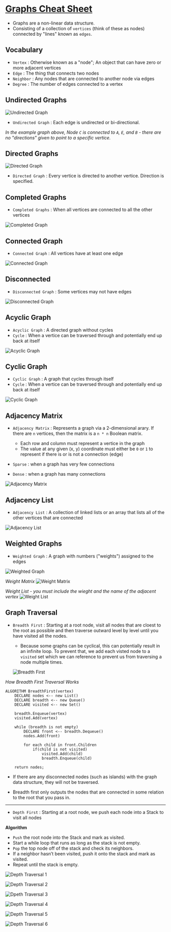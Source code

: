 # [Graphs Cheat Sheet](https://codefellows.github.io/common_curriculum/data_structures_and_algorithms/Code_401/class-35/resources/graphs.html)

- Graphs are a non-linear data structure. 
- Consisting of a collection of `vertices` (think of these as nodes) connected by "lines" known as `edges`.

## Vocabulary
- `Vertex` : Otherwise known as a "node"; An object that can have zero or more adjacent vertices
- `Edge` : The thing that connects two nodes
- `Neighbor` : Any nodes that are connected to another node via edges
-  `Degree` : The number of edges connected to a vertex

## Undirected Graphs

![Undirected Graph](https://codefellows.github.io/common_curriculum/data_structures_and_algorithms/Code_401/class-35/resources/assets/UndirectedGraph.PNG)

- `Undirected Graph` : Each edge is undirected or bi-directional.

*In the example graph above, Node `C` is connected to `A`, `E`, and `B` - there are no "directions" given to point to a specific vertice.*

## Directed Graphs

![Directed Graph](https://codefellows.github.io/common_curriculum/data_structures_and_algorithms/Code_401/class-35/resources/assets/DirectedGraph.PNG)

- `Directed Graph` : Every vertice is directed to another vertice. Direction is specified.

## Completed Graphs

- `Completed Graphs` : When all vertices are connected to all the other vertices

![Completed Graph](https://codefellows.github.io/common_curriculum/data_structures_and_algorithms/Code_401/class-35/resources/assets/CompleteGraph.PNG)

## Connected Graph

- `Connected Graph` : All vertices have at least one edge

![Connected Graph](https://codefellows.github.io/common_curriculum/data_structures_and_algorithms/Code_401/class-35/resources/assets/ConnectedGraph.PNG)

## Disconnected

- `Disconnected Graph` : Some vertices may not have edges

![Disconnected Graph](https://codefellows.github.io/common_curriculum/data_structures_and_algorithms/Code_401/class-35/resources/assets/DisconnectedGraph.PNG)

## Acyclic Graph

- `Acyclic Graph` : A directed graph without cycles
- `Cycle` : When a vertice can be traversed through and potentially end up back at itself

![Acyclic Graph](https://codefellows.github.io/common_curriculum/data_structures_and_algorithms/Code_401/class-35/resources/assets/threeAcyclic.png)


## Cyclic Graph

- `Cyclic Graph` : A graph that cycles through itself
- `Cycle` : When a vertice can be traversed through and potentially end up back at itself

![Cyclic Graph](https://codefellows.github.io/common_curriculum/data_structures_and_algorithms/Code_401/class-35/resources/assets/cyclic.PNG)


## Adjacency Matrix

- `Adjacency Matrix` : Represents a graph via a 2-dimensional arary. If there are `n` vertices, then the matrix is a `n * n` Boolean matrix.
  - Each row and column must represent a vertice in the graph
  - The value at any given (x, y) coordinate must either be `0` or `1` to represent if there is or is not a connection (edge)

- `Sparse` : when a graph has very few connections
- `Dense` : when a graph has many connections

![Adjacency Matrix](https://codefellows.github.io/common_curriculum/data_structures_and_algorithms/Code_401/class-35/resources/assets/AdjMatrix.PNG)

## Adjacency List

- `Adjacency List` : A collection of linked lists or an array that lists all of the other vertices that are connected

![Adjacency List](https://codefellows.github.io/common_curriculum/data_structures_and_algorithms/Code_401/class-35/resources/assets/AdjList.PNG)

## Weighted Graphs

- `Weighted Graph` : A graph with numbers ("weights") assigned to the edges

![Weighted Graph](https://codefellows.github.io/common_curriculum/data_structures_and_algorithms/Code_401/class-35/resources/assets/weightGraph.PNG) 

*Weight Matrix*
![Weight Matrix](https://codefellows.github.io/common_curriculum/data_structures_and_algorithms/Code_401/class-35/resources/assets/weightMatrix.PNG)

*Weight List - you must include the wieght and the name of the adjacent vertex*
![Weight List](https://codefellows.github.io/common_curriculum/data_structures_and_algorithms/Code_401/class-35/resources/assets/weightList.PNG)

## Graph Traversal

- `Breadth First` : Starting at a root node, visit all nodes that are cloest to the root as possible and then traverse outward level by level until you have visited all the nodes.
  - Because some graphs can be cyclical, this can potentially result in an infinite loop. To prevent that, we add each visted node to a `visited` set which we can reference to prevent us from traversing a node multiple times.

  ![Breadth First](https://codefellows.github.io/common_curriculum/data_structures_and_algorithms/Code_401/class-35/resources/assets/BreadthFirst.PNG)


*How Breadth First Traversal Works*
  ```
  ALGORITHM BreadthFirst(vertex)
      DECLARE nodes <-- new List()
      DECLARE breadth <-- new Queue()
      DECLARE visited <-- new Set()

      breadth.Enqueue(vertex)
      visited.Add(vertex)

      while (breadth is not empty)
          DECLARE front <-- breadth.Dequeue()
          nodes.Add(front)

          for each child in front.Children
              if(child is not visited)
                  visited.Add(child)
                  breadth.Enqueue(child)

      return nodes;
  ```

- If there are any disconnected nodes (such as islands) with the graph data structure, they will not be traversed.

- Breadth first only outputs the nodes that are connected in some relation to the root that you pass in.

---

- `Depth First` : Starting at a root node, we push each node into a Stack to visit all nodes

**Algorithm**
- `Push` the root node into the Stack and mark as visited.
- Start a while loop that runs as long as the stack is not empty.
- `Pop` the top node off of the stack and check its neighbors.
- If a neighbor hasn’t been visited, push it onto the stack and mark as visited.
- Repeat until the stack is empty.

![Depth Traversal 1](https://codefellows.github.io/common_curriculum/data_structures_and_algorithms/Code_401/class-35/resources/assets/Depth1.PNG)

![Depth Traversal 2](https://codefellows.github.io/common_curriculum/data_structures_and_algorithms/Code_401/class-35/resources/assets/depthFirst1.png)

![Dpeth Traversal 3](https://codefellows.github.io/common_curriculum/data_structures_and_algorithms/Code_401/class-35/resources/assets/depthFirst2.png)

![Depth Traversal 4](https://codefellows.github.io/common_curriculum/data_structures_and_algorithms/Code_401/class-35/resources/assets/depthFirst3.png)

![Depth Traversal 5](https://codefellows.github.io/common_curriculum/data_structures_and_algorithms/Code_401/class-35/resources/assets/depthFirst4.png)

![Depth Traversal 6](https://codefellows.github.io/common_curriculum/data_structures_and_algorithms/Code_401/class-35/resources/assets/depthFirst5.png)